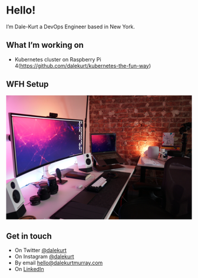 # Hello!

I’m Dale-Kurt a DevOps Engineer based in New York.

## What I’m working on

- Kubernetes cluster on Raspberry Pi 4(https://github.com/dalekurt/kubernetes-the-fun-way)

## WFH Setup

![Photo](https://github.com/dalekurt/dalekurt/blob/master/assets/work-from-home-setup.JPG)

## Get in touch

- On Twitter [@dalekurt](https://www.twitter.com/dalekurt)
- On Instagram [@dalekurt](https://www.instagram.com/dalekurt)
- By email [hello@dalekurtmurray.com](mailto:hello@dalekurtmurray.com)
- On [LinkedIn](https://www.linkedin.com/in/dalekurtmurray/)
